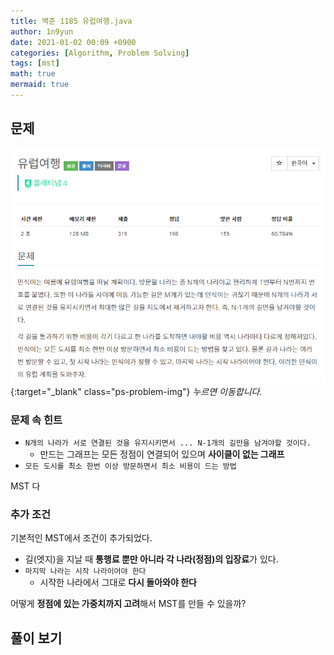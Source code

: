 ```yaml
---
title: 백준 1185 유럽여행.java
author: 1n9yun
date: 2021-01-02 00:09 +0900
categories: [Algorithm, Problem Solving]
tags: [mst]
math: true
mermaid: true
---
```


## 문제
[![문제](/assets/img/posts/algorithm/problem-solving/boj1185/problem.png)](https://www.acmicpc.net/problem/1185){:target="_blank" class="ps-problem-img"}
_누르면 이동합니다._

### 문제 속 힌트
* `N개의 나라가 서로 연결된 것을 유지시키면서 ... N-1개의 길만을 남겨야할 것이다.`
  * 만드는 그래프는 모든 정점이 연결되어 있으며 **사이클이 없는 그래프**
* `모든 도시를 최소 한번 이상 방문하면서 최소 비용이 드는 방법`

MST 다

### 추가 조건
기본적인 MST에서 조건이 추가되었다.
* 길(엣지)을 지날 때 **통행료 뿐만 아니라 각 나라(정점)의 입장료**가 있다.
* `마지막 나라는 시작 나라이어야 한다`
    * 시작한 나라에서 그대로 **다시 돌아와야 한다**

어떻게 **정점에 있는 가중치까지 고려**해서 MST를 만들 수 있을까?

<div class="collapsible-header" markdown="1">

## 풀이 보기 

</div>
<div class="collapsible-body" markdown="1" style="display: none">

### 설명

아래 세 가지에 집중해보자.
* `N개 정점, N-1개의 간선으로 이루어진 그래프`가 만들어진다.
* 그리고 `모든 정점이 사이클 없이 연결되어 있다.`
* 어떤 시작점에서 출발하더라도 `시작점으로 다시 돌아와야 한다`.

우선 시작점만 생각해보자.  
![1](/assets/img/posts/algorithm/problem-solving/boj1185/1.png)

시작점이 어디고 어디로 가든 다시 돌아와야 한다.

다음 정점에선 어떨까?  
![2](/assets/img/posts/algorithm/problem-solving/boj1185/2.png)

앞에서 어떤 경로를 지나왔는지에 관계 없이 왔던 길로 돌아가야 한다.  
다시말해서, X정점에서 길을 지나 Y정점에 도착했다면 다시 같은 길을 지나 X로 돌아가야한다.  

**Y정점에서 다른 길을 통해 X정점으로 돌아가는 길은 없기 때문이다.**
{:.note}

![3](/assets/img/posts/algorithm/problem-solving/boj1185/3.png)
문제 아래에 있는 힌트를 그린 그림
{:.figcaption}
예제에서 민식이가 이동한 경로인데 왔던 길을 다시 돌아가는 것을 볼 수 있다.

### 결론
처음 시작할 때부터 입장료를 받는다는 것을 기억
{:.note}

* `X정점의 입장료 + Y정점의 입장료 + 두 정점 사이의 통행료 * 2`를 **간선의 가중치**로 두고 MST를 만들면 된다.  
* 또한 어느 정점에서 시작하더라도 위와 같은 형태로 여행해야 하기 때문에 **첫 입장료에 따라 총 비용이 달라지게 된다.**  
* 그러므로 입장료가 **가장 싼 정점부터 시작**하도록 하자.

### 코드
```java
public class Main {
    static class Item{
        int from, to, cost;

        public Item(int from, int to, int cost) {
            this.from = from;
            this.to = to;
            this.cost = cost;
        }
    }
    static int[] nationSet;
    public static void main(String[] args) throws IOException {
        BufferedReader br = new BufferedReader(new InputStreamReader(System.in));
        StringTokenizer st = new StringTokenizer(br.readLine());

        int n = Integer.parseInt(st.nextToken());
        int p = Integer.parseInt(st.nextToken());
        nationSet = new int[n+1];
        for(int i=1;i<=n;i++) nationSet[i] = i;

        int[] fee = new int[n+1];
        int minFee = Integer.MAX_VALUE;
        for(int i=1;i<=n;i++) {
            fee[i] = Integer.parseInt(br.readLine());
            minFee = Math.min(minFee, fee[i]);
        }

        PriorityQueue<Item> pq = new PriorityQueue<>((o1, o2)->{
            return Integer.compare(o1.cost, o2.cost);
        });
        for(int i=0;i<p;i++){
            st = new StringTokenizer(br.readLine());
            int from = Integer.parseInt(st.nextToken());
            int to = Integer.parseInt(st.nextToken());
            int cost = Integer.parseInt(st.nextToken());

            cost = fee[from] + fee[to] + cost + cost;

            pq.add(new Item(from, to, cost));
        }

        int ans = 0;
        while(!pq.isEmpty()){
            Item edge = pq.poll();
            if(union(edge.from, edge.to)){
                n--;
                ans += edge.cost;
                if(n == 1) break;
            }
        }
        System.out.println(ans + minFee);
    }

    static int find(int idx){
        if(idx == nationSet[idx]) return idx;
        return nationSet[idx] = find(nationSet[idx]);
    }

    static boolean union(int n1, int n2){
        n1 = find(n1);
        n2 = find(n2);

        if(n1 == n2) return false;

        nationSet[n2] = n1;
        return true;
    }
}
```
</div>